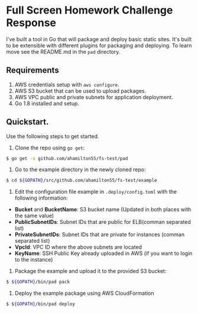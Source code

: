 # Full Screen Homework Challenge Response

I've built a tool in Go that will package and deploy basic static sites. It's built to be extensible with different plugins for packaging and deploying. To learn move see the README.md in the `pad` directory.

## Requirements
1. AWS credentials setup with `aws configure`.
1. AWS S3 bucket that can be used to upload packages.
1. AWS VPC public and private subnets for application deployment.
1. Go 1.8 installed and setup.

## Quickstart.

Use the following steps to get started.

1. Clone the repo using `go get`:
```bash
$ go get -u github.com/ahamilton55/fs-test/pad
```

1. Go to the example directory in the newly cloned repo:
```bash
$ cd ${GOPATH}/src/github.com/ahamilton55/fs-test/example
```

1. Edit the configuration file example in `.deploy/config.toml` with the following information:

  * **Bucket** and **BucketName**: S3 bucket name (Updated in both places with the same value)
  * **PublicSubnetIDs**: Subnet IDs that are public for ELB(comman separated list)
  * **PrivateSubnetIDs**: Subnet IDs that are private for instances (comman separated list)
  * **VpcId**: VPC ID where the above subnets are located
  * **KeyName**: SSH Public Key already uploaded in AWS (if you want to login to the instance)

1. Package the example and upload it to the provided S3 bucket:
```bash
$ ${GOPATH}/bin/pad pack
```

1. Deploy the example package using AWS CloudFormation
```bash
$ ${GOPATH}/bin/pad deploy
```
